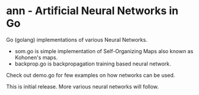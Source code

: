 ann - Artificial Neural Networks in Go
======================================

Go (golang) implementations of various Neural Networks. 

* som.go is simple implementation of Self-Organizing Maps also known as Kohonen's maps.
* backprop.go is backpropagation training based neural network.

Check out demo.go for few examples on how networks can be used.

This is initial release. More various neural networks will follow.



